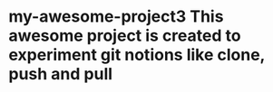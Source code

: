 # my-awesome-project3 This awesome project is created to experiment git notions like clone, push and pull
